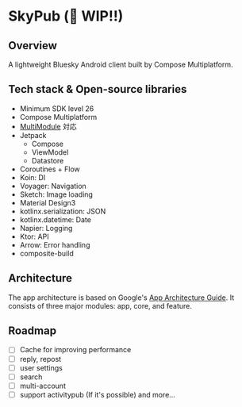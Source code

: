 # SkyPub (🚧 WIP!!)

## Overview

A lightweight Bluesky Android client built by Compose Multiplatform.

## Tech stack & Open-source libraries

- Minimum SDK level 26
- Compose Multiplatform
- [MultiModule](https://developer.android.com/topic/modularization?hl=ja) 対応
- Jetpack
    - Compose
    - ViewModel
    - Datastore
- Coroutines + Flow
- Koin: DI
- Voyager: Navigation
- Sketch: Image loading
- Material Design3
- kotlinx.serialization: JSON
- kotlinx.datetime: Date
- Napier: Logging
- Ktor: API
- Arrow: Error handling
- composite-build

## Architecture

The app architecture is based on
Google's [App Architecture Guide](https://developer.android.com/topic/architecture).
It consists of three major modules: app, core, and feature.

## Roadmap

- [ ] Cache for improving performance
- [ ] reply, repost
- [ ] user settings
- [ ] search
- [ ] multi-account
- [ ] support activitypub (If it's possible)
  and more...